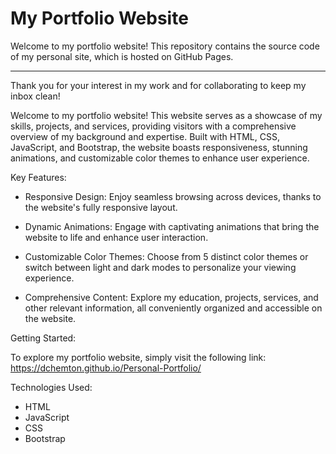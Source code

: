 # My Portfolio Website

Welcome to my portfolio website! This repository contains the source code of my personal site, which is hosted on GitHub Pages.
<hr>
Thank you for your interest in my work and for collaborating to keep my inbox clean!

Welcome to my portfolio website! This website serves as a showcase of my skills, projects, and services, providing visitors with a comprehensive overview of my background and expertise. Built with HTML, CSS, JavaScript, and Bootstrap, the website boasts responsiveness, stunning animations, and customizable color themes to enhance user experience.

Key Features:

- Responsive Design: Enjoy seamless browsing across devices, thanks to the website's fully responsive layout.

- Dynamic Animations: Engage with captivating animations that bring the website to life and enhance user interaction.

- Customizable Color Themes: Choose from 5 distinct color themes or switch between light and dark modes to personalize your viewing experience.

- Comprehensive Content: Explore my education, projects, services, and other relevant information, all conveniently organized and accessible on the website.

Getting Started:

To explore my portfolio website, simply visit the following link: https://dchemton.github.io/Personal-Portfolio/

Technologies Used:

- HTML
- JavaScript
- CSS
- Bootstrap
